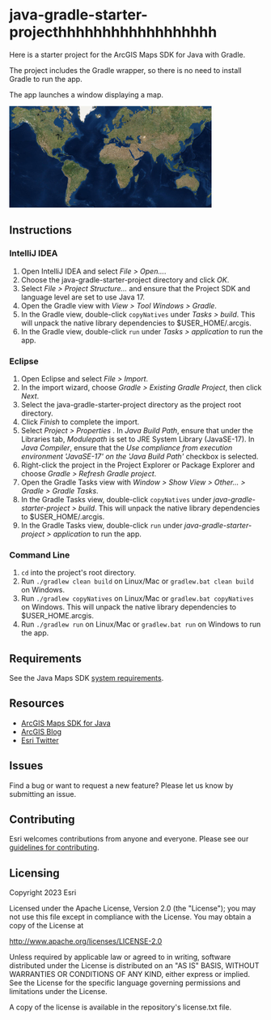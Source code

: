 # java-gradle-starter-projecthhhhhhhhhhhhhhhhhh

Here is a starter project for the ArcGIS Maps SDK for Java with Gradle. 

The project includes the Gradle wrapper, so there is no need to install Gradle to run the app.

The app launches a window displaying a map.

![screenshot](screenshot.png)

## Instructions

### IntelliJ IDEA

1. Open IntelliJ IDEA and select _File > Open..._.
2. Choose the java-gradle-starter-project directory and click _OK_.
3. Select _File > Project Structure..._ and ensure that the Project SDK and language level are set to use Java 17.
4. Open the Gradle view with _View > Tool Windows > Gradle_.
5. In the Gradle view, double-click `copyNatives` under _Tasks > build_. This will unpack the native library dependencies to $USER_HOME/.arcgis.
6. In the Gradle view, double-click `run` under _Tasks > application_ to run the app.

### Eclipse

1. Open Eclipse and select _File > Import_.
2. In the import wizard, choose _Gradle > Existing Gradle Project_, then click _Next_.
3. Select the java-gradle-starter-project directory as the project root directory.
4. Click _Finish_ to complete the import.
5. Select _Project > Properties_ . In _Java Build Path_, ensure that under the Libraries tab, _Modulepath_ is set to JRE System Library (JavaSE-17). In _Java Compiler_, ensure that the _Use compliance from execution environment 'JavaSE-17' on the 'Java Build Path'_ checkbox is selected.
6. Right-click the project in the Project Explorer or Package Explorer and choose _Gradle > Refresh Gradle project_.
7. Open the Gradle Tasks view with _Window > Show View > Other... > Gradle > Gradle Tasks_.
8. In the Gradle Tasks view, double-click `copyNatives` under _java-gradle-starter-project > build_. This will unpack the native library dependencies to $USER_HOME/.arcgis.
9. In the Gradle Tasks view, double-click `run` under _java-gradle-starter-project > application_ to run the app.

### Command Line

1. `cd` into the project's root directory.
2. Run `./gradlew clean build` on Linux/Mac or `gradlew.bat clean build` on Windows.
3. Run `./gradlew copyNatives` on Linux/Mac or `gradlew.bat copyNatives` on Windows. This will unpack the native library dependencies to $USER_HOME.arcgis.
4. Run `./gradlew run` on Linux/Mac or `gradlew.bat run` on Windows to run the app.

## Requirements

See the Java Maps SDK [system requirements](https://developers.arcgis.com/java/reference/system-requirements/).

## Resources

* [ArcGIS Maps SDK for Java](https://developers.arcgis.com/java/)  
* [ArcGIS Blog](https://www.esri.com/arcgis-blog/developers/)  
* [Esri Twitter](https://twitter.com/arcgisdevs)  

## Issues

Find a bug or want to request a new feature?  Please let us know by submitting an issue.

## Contributing

Esri welcomes contributions from anyone and everyone. Please see our [guidelines for contributing](https://github.com/esri/contributing).

## Licensing

Copyright 2023 Esri

Licensed under the Apache License, Version 2.0 (the "License"); you may not 
use this file except in compliance with the License. You may obtain a copy 
of the License at

http://www.apache.org/licenses/LICENSE-2.0

Unless required by applicable law or agreed to in writing, software 
distributed under the License is distributed on an "AS IS" BASIS, WITHOUT 
WARRANTIES OR CONDITIONS OF ANY KIND, either express or implied. See the 
License for the specific language governing permissions and limitations 
under the License.

A copy of the license is available in the repository's license.txt file.
